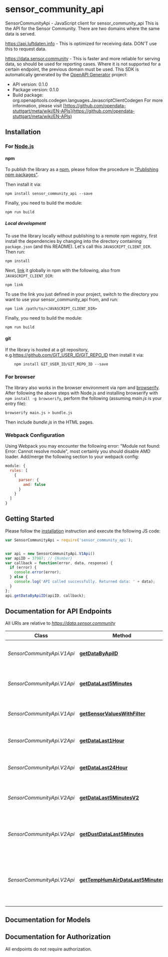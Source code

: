# sensor_community_api

SensorCommunityApi - JavaScript client for sensor_community_api
This is the API for the Sensor Community. There are two domains where the same data is served.

https://api.luftdaten.info - This is optimized for receiving data. DON'T use this to request data.

https://data.sensor.community - This is faster and more reliable for serving data, so should be used for reporting cases. Where it is not supported for a certain endpoint, the previous domain must be used.
This SDK is automatically generated by the [OpenAPI Generator](https://openapi-generator.tech) project:

- API version: 0.1.0
- Package version: 0.1.0
- Build package: org.openapitools.codegen.languages.JavascriptClientCodegen
For more information, please visit [https://github.com/opendata-stuttgart/meta/wiki/EN-APIs](https://github.com/opendata-stuttgart/meta/wiki/EN-APIs)

## Installation

### For [Node.js](https://nodejs.org/)

#### npm

To publish the library as a [npm](https://www.npmjs.com/), please follow the procedure in ["Publishing npm packages"](https://docs.npmjs.com/getting-started/publishing-npm-packages).

Then install it via:

```shell
npm install sensor_community_api --save
```

Finally, you need to build the module:

```shell
npm run build
```

##### Local development

To use the library locally without publishing to a remote npm registry, first install the dependencies by changing into the directory containing `package.json` (and this README). Let's call this `JAVASCRIPT_CLIENT_DIR`. Then run:

```shell
npm install
```

Next, [link](https://docs.npmjs.com/cli/link) it globally in npm with the following, also from `JAVASCRIPT_CLIENT_DIR`:

```shell
npm link
```

To use the link you just defined in your project, switch to the directory you want to use your sensor_community_api from, and run:

```shell
npm link /path/to/<JAVASCRIPT_CLIENT_DIR>
```

Finally, you need to build the module:

```shell
npm run build
```

#### git

If the library is hosted at a git repository, e.g.https://github.com/GIT_USER_ID/GIT_REPO_ID
then install it via:

```shell
    npm install GIT_USER_ID/GIT_REPO_ID --save
```

### For browser

The library also works in the browser environment via npm and [browserify](http://browserify.org/). After following
the above steps with Node.js and installing browserify with `npm install -g browserify`,
perform the following (assuming *main.js* is your entry file):

```shell
browserify main.js > bundle.js
```

Then include *bundle.js* in the HTML pages.

### Webpack Configuration

Using Webpack you may encounter the following error: "Module not found: Error:
Cannot resolve module", most certainly you should disable AMD loader. Add/merge
the following section to your webpack config:

```javascript
module: {
  rules: [
    {
      parser: {
        amd: false
      }
    }
  ]
}
```

## Getting Started

Please follow the [installation](#installation) instruction and execute the following JS code:

```javascript
var SensorCommunityApi = require('sensor_community_api');


var api = new SensorCommunityApi.V1Api()
var apiID = 37987; // {Number} 
var callback = function(error, data, response) {
  if (error) {
    console.error(error);
  } else {
    console.log('API called successfully. Returned data: ' + data);
  }
};
api.getDataByApiID(apiID, callback);

```

## Documentation for API Endpoints

All URIs are relative to *https://data.sensor.community*

Class | Method | HTTP request | Description
------------ | ------------- | ------------- | -------------
*SensorCommunityApi.V1Api* | [**getDataByApiID**](docs/V1Api.md#getDataByApiID) | **GET** /airrohr/v1/sensor/{apiID}/ | all measurements of the last 5 minutes for one sensor
*SensorCommunityApi.V1Api* | [**getDataLast5Minutes**](docs/V1Api.md#getDataLast5Minutes) | **GET** /static/v1/data.json | average of all measurements per sensor of the last 5 minutes for all.
*SensorCommunityApi.V1Api* | [**getSensorValuesWithFilter**](docs/V1Api.md#getSensorValuesWithFilter) | **GET** /airrohr/v1/filter/{query} | all measurements of the last 5 minutes filtered by query.
*SensorCommunityApi.V2Api* | [**getDataLast1Hour**](docs/V2Api.md#getDataLast1Hour) | **GET** /static/v2/data.1h.json | average of all measurements per sensor of the last hour.
*SensorCommunityApi.V2Api* | [**getDataLast24Hour**](docs/V2Api.md#getDataLast24Hour) | **GET** /static/v2/data.24h.json | average of all measurements per sensor of the 24 hours.
*SensorCommunityApi.V2Api* | [**getDataLast5MinutesV2**](docs/V2Api.md#getDataLast5MinutesV2) | **GET** /static/v2/data.json | average of all measurements per sensor of the last 5 minutes for all.
*SensorCommunityApi.V2Api* | [**getDustDataLast5Minutes**](docs/V2Api.md#getDustDataLast5Minutes) | **GET** /static/v2/data.dust.min.json | average of all measurements per sensor of the last 5 minutes for all dust sensors only.
*SensorCommunityApi.V2Api* | [**getTempHumAirDataLast5Minutes**](docs/V2Api.md#getTempHumAirDataLast5Minutes) | **GET** /static/v2/data.temp.min.json | average of all measurements per sensor of the last 5 minutes for all temp./humidity/air pressure sensors only.


## Documentation for Models



## Documentation for Authorization

All endpoints do not require authorization.
